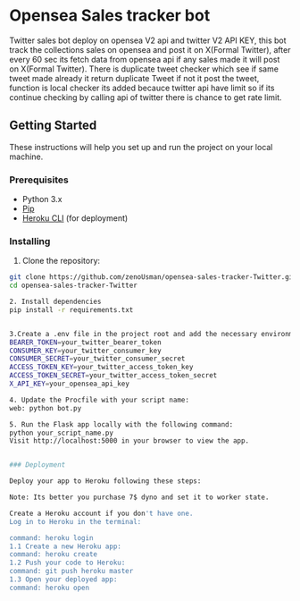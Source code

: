 # Opensea Sales tracker bot 

Twitter sales bot deploy on opensea V2 api and twitter V2 API KEY, this bot track the collections sales on opensea and post it on X(Formal Twitter), after every 60 sec its fetch data from opensea api if any sales made it will post on X(Formal Twitter). There is duplicate tweet checker which see if same tweet made already it return duplicate Tweet if not it post the tweet, function is local checker its added becauce twitter api have limit so if its continue checking by calling api of twitter there is chance to get rate limit.

## Getting Started

These instructions will help you set up and run the project on your local machine.

### Prerequisites

- Python 3.x
- [Pip](https://pip.pypa.io/en/stable/installation/)
- [Heroku CLI](https://devcenter.heroku.com/articles/heroku-cli) (for deployment)

### Installing

1. Clone the repository:

```bash
git clone https://github.com/zenoUsman/opensea-sales-tracker-Twitter.git
cd opensea-sales-tracker-Twitter

2. Install dependencies 
pip install -r requirements.txt


3.Create a .env file in the project root and add the necessary environment variables:
BEARER_TOKEN=your_twitter_bearer_token
CONSUMER_KEY=your_twitter_consumer_key
CONSUMER_SECRET=your_twitter_consumer_secret
ACCESS_TOKEN_KEY=your_twitter_access_token_key
ACCESS_TOKEN_SECRET=your_twitter_access_token_secret
X_API_KEY=your_opensea_api_key

4. Update the Procfile with your script name:
web: python bot.py

5. Run the Flask app locally with the following command:
python your_script_name.py
Visit http://localhost:5000 in your browser to view the app.


### Deployment

Deploy your app to Heroku following these steps:

Note: Its better you purchase 7$ dyno and set it to worker state.

Create a Heroku account if you don't have one.
Log in to Heroku in the terminal:

command: heroku login
1.1 Create a new Heroku app:
command: heroku create
1.2 Push your code to Heroku:
command: git push heroku master
1.3 Open your deployed app:
command: heroku open
